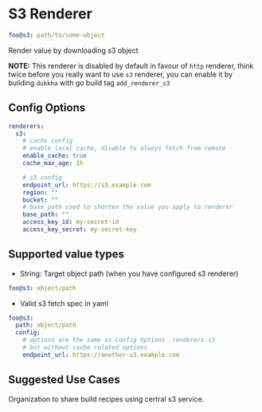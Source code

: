 # S3 Renderer

```yaml
foo@s3: path/to/some-object
```

Render value by downloading s3 object

__NOTE:__ This renderer is disabled by default in favour of `http` renderer, think twice before you really want to use `s3` renderer, you can enable it by building `dukkha` with go build tag `add_renderer_s3`

## Config Options

```yaml
renderers:
  s3:
    # cache config
    # enable local cache, disable to always fetch from remote
    enable_cache: true
    cache_max_age: 1h

    # s3 config
    endpoint_url: https://s3.example.com
    region: ""
    bucket: ""
    # base path used to shorten the value you apply to renderer
    base_path: ""
    access_key_id: my-secret-id
    access_key_secret: my-secret-key
```

## Supported value types

- String: Target object path (when you have configured s3 renderer)

```yaml
foo@s3: object/path
```

- Valid s3 fetch spec in yaml

```yaml
foo@s3:
  path: object/path
  config:
    # options are the same as Config Options .renderers.s3
    # but without cache related options
    endpoint_url: https://another-s3.example.com
```

## Suggested Use Cases

Organization to share build recipes using certral s3 service.
